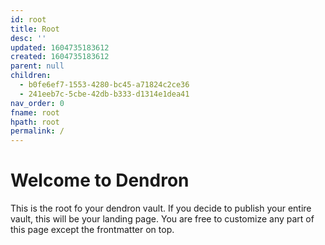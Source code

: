 ```yaml
---
id: root
title: Root
desc: ''
updated: 1604735183612
created: 1604735183612
parent: null
children:
  - b0fe6ef7-1553-4280-bc45-a71824c2ce36
  - 241eeb7c-5cbe-42db-b333-d1314e1dea41
nav_order: 0
fname: root
hpath: root
permalink: /
---
```

# Welcome to Dendron

This is the root fo your dendron vault. If you decide to publish your entire vault, this will be your landing page. You are free to customize any part of this page except the frontmatter on top. 

